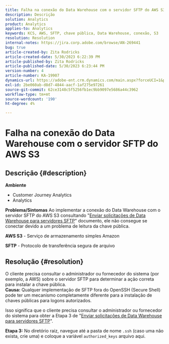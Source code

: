 ```yaml
---
title: Falha na conexão do Data Warehouse com o servidor SFTP do AWS S3
description: Descrição
solution: Analytics
product: Analytics
applies-to: Analytics
keywords: KCS, AWS, SFTP, chave pública, Data Warehouse, conexão, S3
resolution: Resolution
internal-notes: https://jira.corp.adobe.com/browse/AN-269441
bug: true
article-created-by: Zita Rodricks
article-created-date: 5/30/2023 6:22:39 PM
article-published-by: Zita Rodricks
article-published-date: 5/30/2023 6:23:44 PM
version-number: 4
article-number: KA-19907
dynamics-url: https://adobe-ent.crm.dynamics.com/main.aspx?forceUCI=1&pagetype=entityrecord&etn=knowledgearticle&id=55ac85f3-16ff-ed11-8f6e-6045bd006b25
exl-id: 2be060ab-d8d7-4844-aacf-1af275e97261
source-git-commit: 62ce3148c5f5256fb1ec9bb9097e5686a44c3962
workflow-type: tm+mt
source-wordcount: '190'
ht-degree: 4%

---
```


# Falha na conexão do Data Warehouse com o servidor SFTP do AWS S3

## Descrição {#description}

<b>Ambiente</b>
- Customer Journey Analytics
- Analytics



<b>Problema/Sintomas</b>
Ao implementar a conexão do Data Warehouse com o servidor SFTP do AWS S3 consultando &quot;[Enviar solicitações de Data Warehouse para servidores SFTP](https://experienceleague.adobe.com/docs/analytics/export/ftp-and-sftp/secure-file-transfer-protocol/ftp-sftp-dw.html?lang=en)&quot; documento, ele não consegue se conectar devido a um problema de leitura da chave pública.



<b>AWS S3</b> - Serviço de armazenamento simples Amazon

<b>SFTP</b> - Protocolo de transferência segura de arquivo


## Resolução {#resolution}

O cliente precisa consultar o administrador ou fornecedor do sistema (por exemplo, a AWS) sobre o servidor SFTP para determinar a ação correta para instalar a chave pública.<br><b>Causa:</b>
Qualquer implementação de SFTP fora do OpenSSH (Secure Shell) pode ter um mecanismo completamente diferente para a instalação de chaves públicas para logons autorizados.

Isso significa que o cliente precisa consultar o administrador ou fornecedor do sistema para obter a Etapa 3 de &quot;[Enviar solicitações de Data Warehouse para servidores SFTP](https://experienceleague.adobe.com/docs/analytics/export/ftp-and-sftp/secure-file-transfer-protocol/ftp-sftp-dw.html?lang=en)&quot;.

<b>Etapa 3:</b> No diretório raiz, navegue até a pasta de nome `.ssh` (caso uma não exista, crie uma) e coloque a variável `authorized_keys` arquivo aqui.
